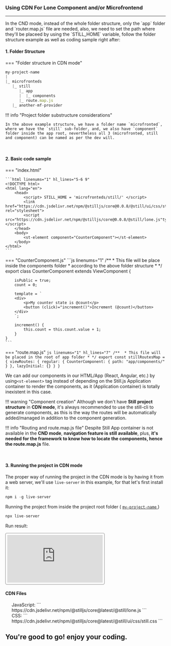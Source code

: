 ### Using CDN For Lone Component and/or Microfrontend
<hr/>
In the CND mode, instead of the whole folder structure, only the `app` folder and `router.map.js` file are needed, also, we need to set the path where they'll be placeed by using the `STILL_HOME` variable, follow the folder structure example as well as coding sample right after:


<a name="project-structure"></a>


#### 1. Folder Structure
=== "Folder structure in CDN mode"
```js hl_lines="3-7"
my-project-name
|
|_ microfronteds
   |_ still
      |_ app
      |  |_ components
      |_ route.map.js
   |_ another-mf-provider

```



!!! info "Project folder substructure considerations"

    In the above example structure, we have a folder name `microfronted`, where we have the `still` sub-folder, and, we also have `component` folder inside the app root, nevertheless all 3 (microfronted, still and component) can be named as per the dev will.


<br/>

#### 2. Basic code sample

=== "index.html"

    ```html linenums="1" hl_lines="5-6 9"
    <!DOCTYPE html>
    <html lang="en">
        <head>
            <script> STILL_HOME = 'microfronteds/still/' </script>
            <link href="https://cdn.jsdelivr.net/npm/@stilljs/core@0.0.8/@still/ui/css/stillcss" rel="stylesheet">
            <script src="https://cdn.jsdelivr.net/npm/@stilljs/core@0.0.8/@still/lone.js"type="module"></script>
        </head>
        <body>
            <st-element component="CounterComponent"></st-element>
        </body>
    </html>
    ```



=== "CounterComponent.js"
	```js linenums="1"
    /** 
     * This file will be place inside the components folder
     * according to the above folder structure 
     * */
    export class CounterComponent extends ViewComponent {

        isPublic = true;
        count = 0;

        template = `
        <div>
            <p>My counter state is @count</p>
            <button (click)="increment()">Increment (@count)</button>
        </div>
        `;

        increment() {
            this.count = this.count.value + 1;
        }
    }
	```

=== "route.map.js"
	```js linenums="1" hl_lines="7"
    /** 
     * This file will be placed in the root of app folder
     * */
    export const stillRoutesMap = {
        viewRoutes: {
            regular: {
                CounterComponent: { path: "app/components/" }
            },
            lazyInitial: {}
        }
    }
	```


We can add our components in our HTML/App (React, Angular, etc.) by using`<st-element>` tag instead of depending on the Still.js Application container to render the components, as it (Application container) is totally inexistent in this case.

!!! warning "Component creation"
    Although we don't have <b>Still project structure</b> in <b>CDN mode</b>, it's always recommended to use the still-cli to generate components</b>, as this is the way the routes will be automatically added/managed in addition to the component generation.


!!! info "Routing and route.map.js file"
    Despite Still App container is not available in the <b>CND mode</b>, <b>navigation feature is still available</b>, plus, <b>it's needed for the framework to know how to locate the components, hence the route.map.js</b> file.


<br>

#### 3. Running the project in CDN mode
The proper way of running the project in the CDN mode is by having it from a web server, we'll use `live-server` in this example, for that let's first install it:

```js
npm i -g live-server
```

Running the project from inside the project root folder ( <a href="#project-structure">`my-project-name` </a>)
```js
npx live-server
```

Run result:
<iframe src="https://still-js.github.io/stilljs-doc-website/#/for-cdn/example" 
            frameBorder="0"
            style="border: 1px solid grey; border-radius:4px; padding: 5px; background: white"
            >
</iframe>

<br>

#### CDN Files

<div style="padding-left: 20px;">
JavaScript: 
```
https://cdn.jsdelivr.net/npm/@stilljs/core@latest/@still/lone.js
```
</div>


<div style="padding-left: 20px;">
CSS: 
``` 
https://cdn.jsdelivr.net/npm/@stilljs/core@latest/@still/ui/css/still.css
```
</div>
<h2>You're good to go! enjoy your coding.</h2>
<br/>
